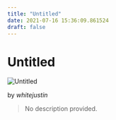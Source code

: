 ```yaml
---
title: "Untitled"
date: 2021-07-16 15:36:09.861524
draft: false
---
```


# Untitled

![Untitled](../images/740873f1-e675-11eb-832c-60f262b60b65.png)

by *whitejustin*



> No description provided.